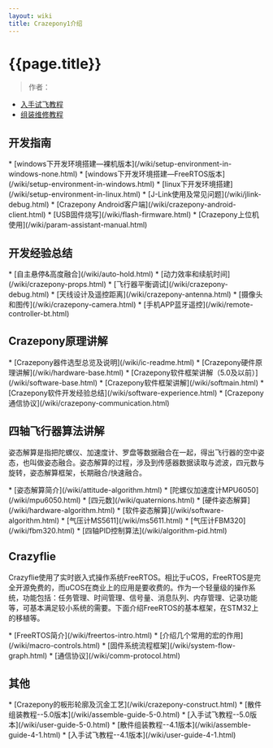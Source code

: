 ```yaml
---
layout: wiki
title: Crazepony1介绍
---
```


# {{page.title}}

> 作者： 

* [入手试飞教程](/wiki/user-guide.html)
* [组装维修教程](/wiki/assemble-guide.html)

<h2 id="rd">开发指南</h2>
* [windows下开发环境搭建—裸机版本](/wiki/setup-environment-in-windows-none.html)
* [windows下开发环境搭建—FreeRTOS版本](/wiki/setup-environment-in-windows.html)
* [linux下开发环境搭建](/wiki/setup-environment-in-linux.html)
* [J-Link使用及常见问题](/wiki/jlink-debug.html)
* [Crazepony Android客户端](/wiki/crazepony-android-client.html)
* [USB固件烧写](/wiki/flash-firmware.html)
* [Crazepony上位机使用](/wiki/param-assistant-manual.html)

<h2 id="exp">开发经验总结</h2>
* [自主悬停&高度融合](/wiki/auto-hold.html)
* [动力效率和续航时间](/wiki/crazepony-props.html)
* [飞行器平衡调试](/wiki/crazepony-debug.html)
* [天线设计及遥控距离](/wiki/crazepony-antenna.html)
* [摄像头和图传](/wiki/crazepony-camera.html)
* [手机APP蓝牙遥控](/wiki/remote-controller-bt.html)

<h2>Crazepony原理讲解</h2>
* [Crazepony器件选型总览及说明](/wiki/ic-readme.html)
* [Crazepony硬件原理讲解](/wiki/hardware-base.html)
* [Crazepony软件框架讲解（5.0及以前）](/wiki/software-base.html)
* [Crazepony软件框架讲解](/wiki/softmain.html)
* [Crazepony软件开发经验总结](/wiki/software-experience.html)
* [Crazepony通信协议](/wiki/crazepony-communication.html)

<h2 id="quadcopter-dev">四轴飞行器算法讲解</h2>
<p>姿态解算是指把陀螺仪、加速度计、罗盘等数据融合在一起，得出飞行器的空中姿态，也叫做姿态融合。姿态解算的过程，涉及到传感器数据读取与滤波，四元数与旋转，姿态解算框架，长期融合/快速融合。</p>
* [姿态解算简介](/wiki/attitude-algorithm.html)
* [陀螺仪加速度计MPU6050](/wiki/mpu6050.html)
* [四元数](/wiki/quaternions.html)
* [硬件姿态解算](/wiki/hardware-algorithm.html)
* [软件姿态解算](/wiki/software-algorithm.html)
* [气压计MS5611](/wiki/ms5611.html)
* [气压计FBM320](/wiki/fbm320.html)
* [四轴PID控制算法](/wiki/algorithm-pid.html)

<h2 id="crazyflie">Crazyflie</h2>
<p>Crazyflie使用了实时嵌入式操作系统FreeRTOS。相比于uCOS，FreeRTOS是完全开源免费的，而uCOS在商业上的应用是要收费的。作为一个轻量级的操作系统，功能包括：任务管理、时间管理、信号量、消息队列、内存管理、记录功能等，可基本满足较小系统的需要。下面介绍FreeRTOS的基本框架，在STM32上的移植等。</p>
* [FreeRTOS简介](/wiki/freertos-intro.html)
* [介绍几个常用的宏的作用](/wiki/macro-controls.html)
* [固件系统流程框架](/wiki/system-flow-graph.html)
* [通信协议](/wiki/comm-protocol.html)

<h2 id="other">其他</h2>
* [Crazepony的板形轮廓及沉金工艺](/wiki/crazepony-construct.html)
* [散件组装教程--5.0版本](/wiki/assemble-guide-5-0.html)
* [入手试飞教程--5.0版本](/wiki/user-guide-5-0.html)
* [散件组装教程--4.1版本](/wiki/assemble-guide-4-1.html)
* [入手试飞教程--4.1版本](/wiki/user-guide-4-1.html)
